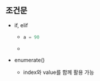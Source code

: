 ## 조건문
- if, elif

  - ```python
    a = 90
    
    
    ```

  - 

- enumerate()

  - index와 value를 함께 활용 가능

  